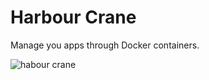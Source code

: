 # Harbour Crane
Manage you apps through Docker containers.

![habour crane]([app/assets/images/habour-crane.png)
